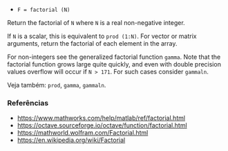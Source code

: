 * `F = factorial (N)`

Return the factorial of `N` where `N` is a real non-negative integer.

If `N` is a scalar, this is equivalent to `prod (1:N)`.  For vector
or matrix arguments, return the factorial of each element in the
array.

For non-integers see the generalized factorial function `gamma`.
Note that the factorial function grows large quite quickly, and
even with double precision values overflow will occur if `N > 171`.
For such cases consider `gammaln`.

Veja também: `prod`, `gamma`, `gammaln`.

### Referências

* https://www.mathworks.com/help/matlab/ref/factorial.html
* https://octave.sourceforge.io/octave/function/factorial.html
* https://mathworld.wolfram.com/Factorial.html
* https://en.wikipedia.org/wiki/Factorial
